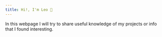 ```yaml
---
title: Hi!, I'm Leo 👋
---
```


In this webpage I will try to share useful knowledge of my projects or info 
that I found interesting.
